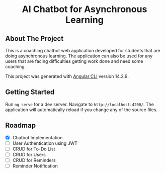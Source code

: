 <div align="center">
<h1 align="center">AI Chatbot for Asynchronous Learning</h1>
</div>

## About The Project

This is a coaching chatbot web application developed for students that are doing asynchronous learning. The application can also be used for any users that are facing difficulties getting work done and need some coaching. 

This project was generated with [Angular CLI](https://github.com/angular/angular-cli) version 14.2.9.

## Getting Started

Run `ng serve` for a dev server. Navigate to `http://localhost:4200/`. The application will automatically reload if you change any of the source files.

## Roadmap

- [x] Chatbot Implementation
- [ ] User Authentication using JWT
- [ ] CRUD for To-Do List
- [ ] CRUD for Users
- [ ] CRUD for Reminders
- [ ] Reminder Notification
